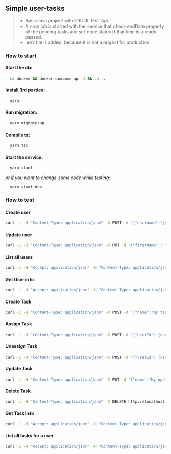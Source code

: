## Simple user-tasks

> - Basic mvc project with CRUDL Rest Api
> - A cron job is started with the service that check endDate property of the pending tasks and set done status if that time is already passed.
> - .env file is added, because it is not a project for production.

### How to start

#### Start the db:

```sh
  cd docker && docker-compose up -d && cd ..
```

#### Install 3rd parties:

```sh
  yarn
```

#### Run migration:

```sh
  yarn migrate:up
```

#### Compile ts:

```sh
  yarn tsc
```

#### Start the service:

```sh
  yarn start
```

_or if you want to change some code while testing:_

```sh
  yarn start:dev
```

### How to test

#### Create user

```sh
curl -i -H "Content-Type: application/json" -X POST -d '{"username":"jsmith","firstName" : "John", "lastName" : "Smith"}' http://localhost:3000/api/users
```

#### Update user

```sh
curl -i -H "Content-Type: application/json" -X PUT -d '{"firstName" : "John", "lastName" : "Doe", "username": "jdoe"}' http://localhost:3000/api/users/{id}
```

#### List all users

```sh
curl -i -H "Accept: application/json" -H "Content-Type: application/json" -X GET http://localhost:3000/api/users
```

#### Get User info

```sh
curl -i -H "Accept: application/json" -H "Content-Type: application/json" -X GET http://localhost:3000/api/users/{id}
```

#### Create Task

```sh
curl -i -H "Content-Type: application/json" -X POST -d '{"name":"My task","description" : "Description of task", "endDate" : "2016-05-25 14:25:00"}' http://localhost:3000/api/tasks
```

#### Assign Task

```sh
curl -i -H "Content-Type: application/json" -X POST -d '{"userId": {user_id}}' http://localhost:3000/api/tasks/{task_id}/assign-user
```

#### Unassign Task

```sh
curl -i -H "Content-Type: application/json" -X POST -d '{"userId": {user_id}}' http://localhost:3000/api/tasks/{task_id}/unassign
```

#### Update Task

```sh
curl -i -H "Content-Type: application/json" -X PUT -d '{"name":"My updated task"}' http://localhost:3000/api/tasks/{task_id}
```

#### Delete Task

```sh
curl -i -H "Content-Type: application/json" -X DELETE http://localhost:3000/api/tasks/{task_id}
```

#### Get Task Info

```sh
curl -i -H "Accept: application/json" -H "Content-Type: application/json" -X GET http://localhost:3000/api/tasks/{task_id}
```

#### List all tasks for a user

```sh
curl -i -H "Accept: application/json" -H "Content-Type: application/json" -X GET http://localhost:3000/api/users/{user_id}/tasks
```
